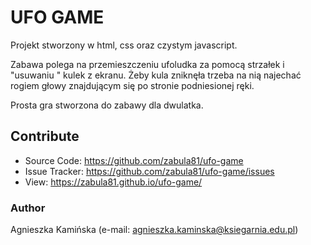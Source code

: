 # UFO GAME

Projekt stworzony w html, css oraz czystym javascript.

Zabawa polega na przemieszczeniu ufoludka za pomocą strzałek i "usuwaniu " kulek z ekranu. Żeby kula zniknęła trzeba na nią najechać rogiem głowy znajdującym się po stronie podniesionej ręki.

Prosta gra stworzona do zabawy dla dwulatka.

## Contribute

- Source Code: https://github.com/zabula81/ufo-game
- Issue Tracker: https://github.com/zabula81/ufo-game/issues
- View: https://zabula81.github.io/ufo-game/

### Author

Agnieszka Kamińska (e-mail: [agnieszka.kaminska@ksiegarnia.edu.pl](mailto:agnieszka.kaminska@ksiegarnia.edu.pl))

